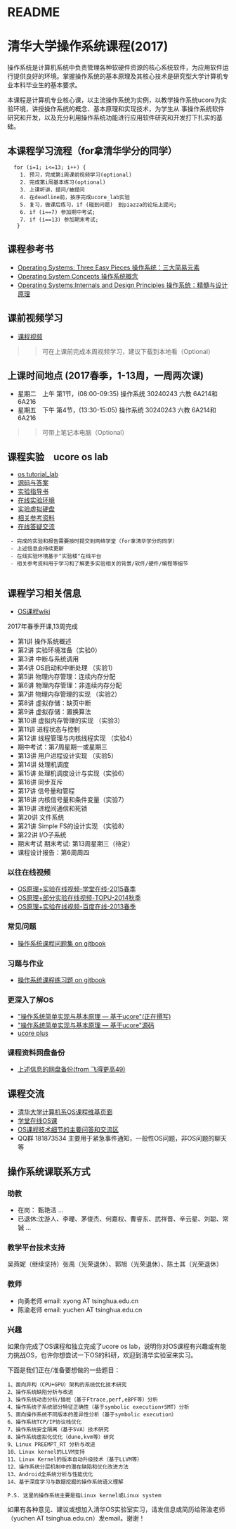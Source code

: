 # README

# 清华大学操作系统课程(2017)

操作系统是计算机系统中负责管理各种软硬件资源的核心系统软件，为应用软件运行提供良好的环境。掌握操作系统的基本原理及其核心技术是研究型大学计算机专业本科毕业生的基本要求。

本课程是计算机专业核心课，以主流操作系统为实例，以教学操作系统ucore为实验环境，讲授操作系统的概念、基本原理和实现技术，为学生从
事操作系统软件研究和开发，以及充分利用操作系统功能进行应用软件研究和开发打下扎实的基础。

## 本课程学习流程（for拿清华学分的同学）
```
  for (i=1; i<=13; i++) {
    1. 预习，完成第i周课前视频学习(optional)
    2. 完成第i周基本练习(optional)
    3. 上课听讲，提问/被提问
    4. 在deadline前，按序完成ucore_lab实验
    5. 复习，做课后练习，if (碰到问题)　到piazza的论坛上提问;
    6. if (i==7) 参加期中考试;
    7. if (i==13) 参加期末考试;
   }

```
## 课程参考书
- [Operating Systems: Three Easy Pieces 操作系统：三大简易元素](http://www.ostep.org/)
- [Operating System Concepts 操作系统概念](http://item.jd.com/10553956.html)
- [Operating Systems:Internals and Design Principles 操作系统：精髓与设计原理](http://item.jd.com/10255221.html)

## 课前视频学习
- [课程视频](http://learn.cic.tsinghua.edu.cn/f/student/courseware/2014-2015-2-30240243-2)

>> 可在上课前完成本周视频学习，建议下载到本地看（Optional）

## 上课时间地点 (2017春季，1-13周，一周两次课)
 - 星期二　上午 第1节，(08:00-09:35)	操作系统 30240243 六教 6A214和6A216
 - 星期五　下午 第4节，(13:30-15:05)	操作系统 30240243 六教 6A214和6A216

>> 可带上笔记本电脑（Optional）

## 课程实验　ucore os lab
 - [os tutorial_lab](https://github.com/chyyuu/os_tutorial_lab) 
 - [源码与答案](https://github.com/chyyuu/ucore_lab) 
 - [实验指导书](https://chyyuu.gitbooks.io/ucore_os_docs/content/)
 - [在线实验环境](http://www.shiyanlou.com/courses/221)
 - [实验虚拟硬盘](http://pan.baidu.com/s/11zjRK)
 - [相关参考资料](https://github.com/objectkuan/ucore_docs/blob/master/lab0/lab0_ref_ucore-resource.md)
 - [在线答疑交流](https://piazza.com/tsinghua.edu.cn/spring2015/30240243x/home)

```
 - 完成的实验和报告需要按时提交到网络学堂（for拿清华学分的同学）
 - 上述信息会持续更新
 - 在线实验环境基于"实验楼"在线平台
 - 相关参考资料用于学习和了解更多实验相关的背景/软件/硬件/编程等细节
 
```

## 课程学习相关信息
- [OS课程wiki](http://os.cs.tsinghua.edu.cn/oscourse/OS2017spring)

2017年春季开课,13周完成

- 第1讲 操作系统概述 
- 第2讲 实验环境准备（实验0）
- 第3讲 中断与系统调用 
- 第4讲 OS启动和中断处理 （实验1）
- 第5讲 物理内存管理：连续内存分配 
- 第6讲 物理内存管理：非连续内存分配 
- 第7讲 物理内存管理的实现 （实验2）
- 第8讲 虚拟存储：缺页中断 
- 第9讲 虚拟存储：置换算法 
- 第10讲 虚拟内存管理的实现 （实验3）
- 第11讲 进程状态与控制 
- 第12讲 线程管理与内核线程实现 （实验4）
- 期中考试：第7周星期一或星期三
- 第13讲 用户进程设计实现 （实验5）
- 第14讲 处理机调度 
- 第15讲 处理机调度设计与实现（实验6） 
- 第16讲 同步互斥 
- 第17讲 信号量和管程 
- 第18讲 内核信号量和条件变量（实验7） 
- 第19讲 进程间通信和死锁 
- 第20讲 文件系统 
- 第21讲 Simple FS的设计实现 （实验8）
- 第22讲 I/O子系统 
- 期末考试 期末考试: 第13周星期三（待定） 
- 课程设计报告：第6周周四

### 以往在线视频
 - [OS原理+实验在线视频-学堂在线-2015春季](https://www.xuetangx.com/courses/TsinghuaX/30240243X/2015_T1/about)
 - [OS原理+部分实验在线视频-TOPU-2014秋季](http://www.topu.com/mooc/4100)
 - [OS原理+实验在线视频-百度在线-2013春季](http://os.cs.tsinghua.edu.cn/oscourse/OS2013#head-71c446cb2a2d45dc888a928b8d0747fe28368524)

### 常见问题
 - [操作系统课程问题集 on gitbook](https://chyyuu.gitbooks.io/os_course_qa/content/)

### 习题与作业
 - [操作系统课程练习题 on gitbook](https://chyyuu.gitbooks.io/os_course_exercises/content/)
 
### 更深入了解OS
 - ["操作系统简单实现与基本原理 — 基于ucore"(正在撰写)](https://chyyuu.gitbooks.io/simple_os_book/content/)
 - ["操作系统简单实现与基本原理 — 基于ucore"源码](https://github.com/chyyuu/ucorebook_code)
 - [ucore plus](https://github.com/chyyuu/ucore_plus)

### 课程资料网盘备份
- [上述信息的网盘备份(from 飞得更高49)](http://pan.baidu.com/s/1sjlrZSp)

## 课程交流
- [清华大学计算机系OS课程维基页面](http://os.cs.tsinghua.edu.cn/oscourse/OS2017spring/)
- [学堂在线OS课](https://www.xuetangx.com/courses/TsinghuaX/30240243X/2015_T1/info)
- [OS课程技术细节的主要问答和交流区](https://piazza.com/tsinghua.edu.cn/spring2015/30240243x/home)
- QQ群 181873534 主要用于紧急事件通知，一般性OS问题，非OS问题的聊天等


## 操作系统课联系方式

### 助教
- 在岗： 甄艳洁 ... 
- 已退休:沈游人、李曈、茅俊杰、何嘉权、曹睿东、武祥晋、辛云星、刘聪、常铖 ...

### 教学平台技术支持
吴燕妮（继续坚持）张禹（光荣退休）、郭旭（光荣退休）、陈土其（光荣退休）

### 教师
- 向勇老师 email: xyong AT tsinghua.edu.cn
- 陈渝老师 email: yuchen AT tsinghua.edu.cn

### 兴趣
如果你完成了OS课程和独立完成了ucore os lab，说明你对OS课程有兴趣或有能力挑战OS，也许你想尝试一下OS的科研，欢迎到清华实验室来实习。

下面是我们正在/准备要想做的一些题目：

```
1、面向异构（CPU+GPU）架构的系统优化技术研究
2、操作系统缺陷分析与改进
3、操作系统动态分析/插桩（基于Ftrace,perf,eBPF等）分析
4、操作系统子系统部分特征正确性（基于symbolic execution+SMT）分析 
5、面向操作系统不同版本的差异性分析（基于symbolic execution）
6、操作系统TCP/IP协议栈优化
7、操作系统安全隔离（基于SVA）技术研究
8、操作系统虚拟化优化（dune,kvm等）研究
9、Linux PREEMPT_RT 分析与改进
10、Linux kernel的LLVM支持
11、Linux Kernel的版本自动升级技术（基于LLVM等）
12、操作系统分层机制中的潜在缺陷和优化改进方法
13、Android全系统分析与性能优化
14、基于深度学习与数据挖掘的操作系统语义理解

P.S. 这里的操作系统主要是指Linux kernel或Linux system
```

如果有各种意见、建议或想加入清华OS实验室实习，请发信息或简历给陈渝老师（yuchen AT tsinghua.edu.cn）发email。谢谢！
